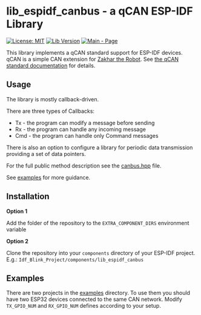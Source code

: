 # lib_espidf_canbus - a qCAN ESP-IDF Library

[![License: MIT](https://img.shields.io/badge/License-MIT-yellow.svg)](https://opensource.org/licenses/MIT) [![Lib Version](https://img.shields.io/badge/Version-1.0.0-green.svg)](include/canbus_version.hpp) [![Main - Page](https://img.shields.io/badge/Project-Zakhar%20the%20Robot-yellow)](https://github.com/Zakhar-the-Robot "See project sources on Github")

This library implements a qCAN standard support for ESP-IDF devices. qCAN is a simple CAN extension for [Zakhar the Robot](https://zakhar-the-robot.github.io/doc/). See [the qCAN standard documentation](https://zakhar-the-robot.github.io/doc/docs/communication-protocols/canbus/) for details.

## Usage

The library is mostly callback-driven.

There are three types of Callbacks:

- Tx - the program can modify a message before sending
- Rx - the program can handle any incoming message
- Cmd - the program can handle only Command messages

There is also an option to configure a library for periodic data transmission providing a set of data pointers.

For the full public method description see the [canbus.hpp](include/canbus.hpp) file.

See [examples](#examples) for more guidance.
## Installation

**Option 1**

Add the folder of the repository to the `EXTRA_COMPONENT_DIRS` environment variable

**Option 2**

Clone the repository into your `components` directory of your ESP-IDF project. E.g.: `Idf_Blink_Project/components/lib_espidf_canbus`

## Examples

There are two projects in the [examples](examples/) directory. To use them you should have two ESP32 devices connected to the same CAN network. Modify `TX_GPIO_NUM` and `RX_GPIO_NUM` defines according to your setup.
